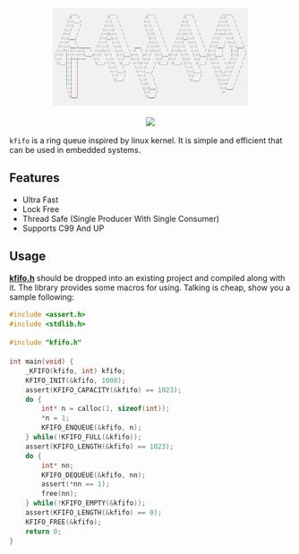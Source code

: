 <p align="center">
<img 
    src="logo.png" 
    width="350" height="175" border="0" alt="kfifo">
<br><br>
<a title="License" target="_blank" href="https://github.com/cheng-zhongliang/kfifo/blob/master/LICENSE"><img src="https://img.shields.io/github/license/cheng-zhongliang/kfifo?style=flat-square"></a>
</p>

`kfifo` is a ring queue inspired by linux kernel. It is simple and efficient that can be used in embedded systems.

## Features

- Ultra Fast
- Lock Free
- Thread Safe (Single Producer With Single Consumer)
- Supports C99 And UP

## Usage

**[kfifo.h](kfifo.h?raw=1)** should be dropped into an existing project and compiled along with it. The library provides some 
macros for using. Talking is cheap, show you a sample following:

```c
#include <assert.h>
#include <stdlib.h>

#include "kfifo.h"

int main(void) {
    _KFIFO(kfifo, int) kfifo;
    KFIFO_INIT(&kfifo, 1000);
    assert(KFIFO_CAPACITY(&kfifo) == 1023);
    do {
        int* n = calloc(1, sizeof(int));
        *n = 1;
        KFIFO_ENQUEUE(&kfifo, n);
    } while(!KFIFO_FULL(&kfifo));
    assert(KFIFO_LENGTH(&kfifo) == 1023);
    do {
        int* nn;
        KFIFO_DEQUEUE(&kfifo, nn);
        assert(*nn == 1);
        free(nn);
    } while(!KFIFO_EMPTY(&kfifo));
    assert(KFIFO_LENGTH(&kfifo) == 0);
    KFIFO_FREE(&kfifo);
    return 0;
}
```

